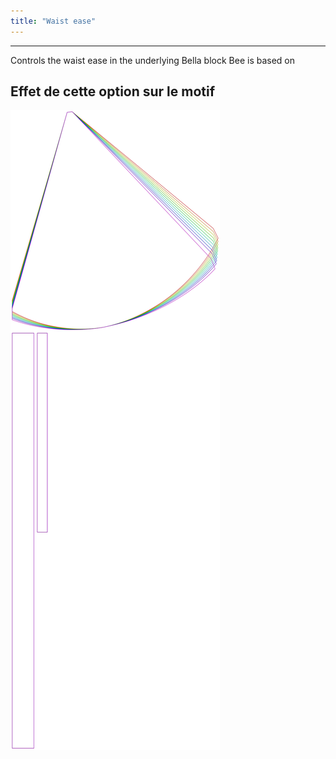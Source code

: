 ```yaml
---
title: "Waist ease"
---
```


---

Controls the waist ease in the underlying Bella block Bee is based on

## Effet de cette option sur le motif

![Cette image montre l'effet de cette option en superposant plusieurs variantes qui ont une valeur différente pour cette option](bee_waistease_sample.svg "Effet de cette option sur le motif")
